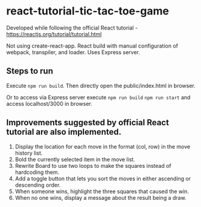 # react-tutorial-tic-tac-toe-game

Developed while following the official React tutorial - https://reactjs.org/tutorial/tutorial.html

Not using create-react-app. React build with manual configuration of webpack, transpiler, and loader.
Uses Express server.

## Steps to run
Execute `npm run build`. Then directly open the public/index.html in browser.

Or to access via Express server execute `npm run build` `npm run start` and access localhost/3000 in browser.

## Improvements suggested by official React tutorial are also implemented.
1. Display the location for each move in the format (col, row) in the move history list.
2. Bold the currently selected item in the move list.
3. Rewrite Board to use two loops to make the squares instead of hardcoding them.
4. Add a toggle button that lets you sort the moves in either ascending or descending order.
5. When someone wins, highlight the three squares that caused the win.
6. When no one wins, display a message about the result being a draw.
